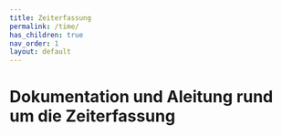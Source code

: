 ```yaml
---
title: Zeiterfassung
permalink: /time/
has_children: true
nav_order: 1
layout: default
---
```


# Dokumentation und Aleitung rund um die Zeiterfassung
